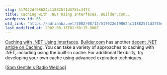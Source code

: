 ```yaml
---
slug: 517022df98624c118825f1d3755c3473
title: Caching with .NET Using Interfaces. Builder.com...
wordpress_id: 65
old_link: 'https://adrianba.net/2002/08/12/517022df98624c118825f1d3755c3473/'
last_modified_at: 2002-08-13T01:50:15.000Z
---
```


[Caching
with .NET Using Interfaces](http://radio.weblogs.com/0105852/2002/08/08.html#a936).
[Builder.com](http://builder/com) has another
[
decent .NET article on Caching](http://builder.com.com/article.jhtml?id=u00220020806lur01.htm). You can take a variety of
approaches to caching with .NET, including using the built-in
cache. For additional flexibility, try developing your own cache
using advanced expiration techniques.  

[[Sam Gentile's Radio
Weblog](http://radio.weblogs.com/0105852/)]

